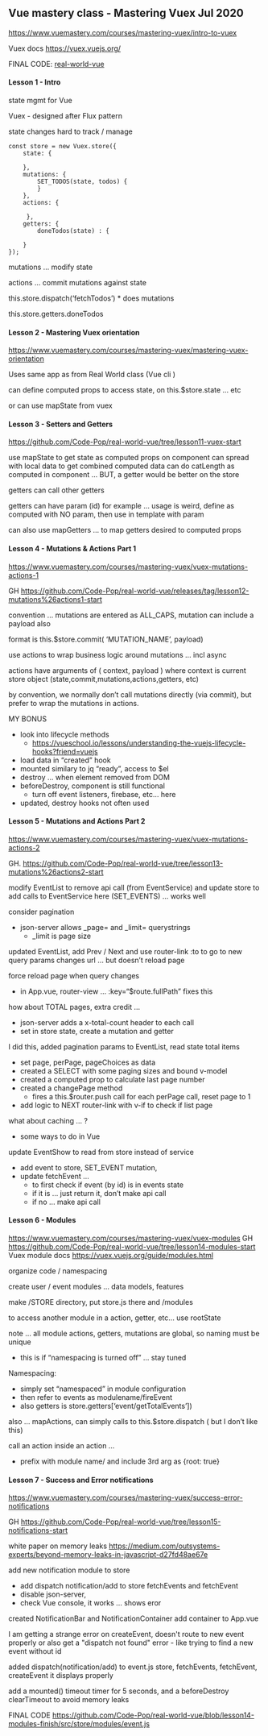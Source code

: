 ## Vue mastery class - Mastering Vuex   Jul 2020

https://www.vuemastery.com/courses/mastering-vuex/intro-to-vuex

Vuex docs   https://vuex.vuejs.org/

FINAL CODE:
[real-world-vue](https://github.com/Code-Pop/real-world-vue/blob/lesson14-modules-finish/src/store/modules/event.js)

#### Lesson 1 - Intro

state mgmt for Vue

Vuex - designed after Flux pattern

state changes hard to track / manage

```vuejs
const store = new Vuex.store({
	state: {

	},
	mutations: {
		SET_TODOS(state, todos) {
		}
	},
	actions: {

	 },
	getters: {
		doneTodos(state) : {

	}
});
```

mutations … modify state

actions … commit mutations against state

this.store.dispatch(‘fetchTodos’)
	* does mutations

this.store.getters.doneTodos

#### Lesson 2 - Mastering Vuex orientation

https://www.vuemastery.com/courses/mastering-vuex/mastering-vuex-orientation

Uses same app as from Real World class  (Vue cli )

can define computed props to access state, on this.$store.state … etc

or can use mapState from vuex 

#### Lesson 3 - Setters and Getters

https://github.com/Code-Pop/real-world-vue/tree/lesson11-vuex-start

use mapState to get state as computed props on component
can spread with local data to get combined computed data
can do catLength as computed in component
… BUT, a getter would be better on the store

getters can call other getters

getters can have param (id) for example … 
usage is weird, define as computed with NO param, then use in template with param

can also use mapGetters … to map getters desired to computed props


#### Lesson 4 - Mutations & Actions Part 1

https://www.vuemastery.com/courses/mastering-vuex/vuex-mutations-actions-1

GH https://github.com/Code-Pop/real-world-vue/releases/tag/lesson12-mutations%26actions1-start

convention … mutations are entered as ALL_CAPS, 
mutation can include a payload also

format is this.$store.commit( ‘MUTATION_NAME’, payload)

use actions to wrap business logic around mutations … incl async

actions have arguments of ( context, payload )
where context is current store object (state,commit,mutations,actions,getters, etc)

by convention, we normally don’t call mutations directly (via commit), but prefer to wrap
the mutations in actions.


MY BONUS
* look into lifecycle methods
    * https://vueschool.io/lessons/understanding-the-vuejs-lifecycle-hooks?friend=vuejs
* load data in “created” hook
* mounted similary to jq “ready”, access to $el 
* destroy … when element removed from DOM
* beforeDestroy, component is still functional 
    * turn off event listeners, firebase, etc… here
* updated, destroy hooks not often used

#### Lesson 5 - Mutations and Actions Part 2

https://www.vuemastery.com/courses/mastering-vuex/vuex-mutations-actions-2

GH.  https://github.com/Code-Pop/real-world-vue/tree/lesson13-mutations%26actions2-start

modify EventList to remove api call (from EventService) and update store to add 
calls to EventService here (SET_EVENTS)
… works well 

consider pagination
* json-server allows _page= and _limit= querystrings
    * _limit is page size

updated EventList, add Prev / Next and use router-link :to to go to new query params
changes url … but doesn’t reload page

force reload page when query changes 
* in App.vue, router-view … :key=“$route.fullPath”  fixes this

how about TOTAL pages, extra credit …
* json-server adds a x-total-count header to each call
* set in store state, create a mutation and getter

I did this, added pagination params to EventList, read state total items
* set page, perPage, pageChoices as data
* created a SELECT with some paging sizes and bound v-model
* created a computed prop to calculate last page number
* created a changePage  method
    * fires a this.$router.push call for each perPage call, reset page to 1
* add logic to NEXT router-link with v-if to check if list page

what about caching … ?
* some ways to do in Vue

update EventShow to read from store instead of service
* add event to store, SET_EVENT mutation, 
* update fetchEvent …
    * to first check if event (by id) is in events state
    * if it is … just return it, don’t make api call
    * if no … make api call


#### Lesson 6 - Modules

https://www.vuemastery.com/courses/mastering-vuex/vuex-modules
GH   https://github.com/Code-Pop/real-world-vue/tree/lesson14-modules-start
Vuex module docs   https://vuex.vuejs.org/guide/modules.html

organize code / namespacing

create user / event modules … data models, features

make /STORE directory, put store.js there and /modules

to access another module in a action, getter, etc… use rootState 

note … all module actions, getters, mutations are global, so naming must be unique 
* this is if “namespacing is turned off” … stay tuned

Namespacing:
* simply set “namespaced” in module configuration
* then refer to events as modulename/fireEvent
* also getters is store.getters[‘event/getTotalEvents’])

also … mapActions, can simply calls to this.$store.dispatch ( but I don’t like this)

call an action inside an action … 
* prefix with module name/ and include 3rd arg as {root: true}

#### Lesson 7 - Success and Error notifications

https://www.vuemastery.com/courses/mastering-vuex/success-error-notifications

GH https://github.com/Code-Pop/real-world-vue/tree/lesson15-notifications-start

white paper on memory leaks https://medium.com/outsystems-experts/beyond-memory-leaks-in-javascript-d27fd48ae67e

add new notification module to store
 * add dispatch notification/add to store fetchEvents and fetchEvent
 * disable json-server, 
 * check Vue console, it works ... shows eror
 
created NotificationBar and NotificationContainer
add container to App.vue

I am getting a strange error on createEvent, doesn't route to new event properly or
also get a "dispatch not found" error - like trying to find a new event without id

added dispatch(notification/add) to event.js store, fetchEvents, fetchEvent, createEvent
it displays properly

add a mounted() timeout timer for 5 seconds, and a beforeDestroy clearTimeout to avoid
memory leaks

FINAL CODE 
https://github.com/Code-Pop/real-world-vue/blob/lesson14-modules-finish/src/store/modules/event.js










